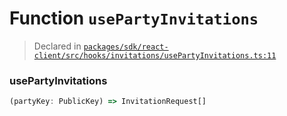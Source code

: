 # Function `usePartyInvitations`
> Declared in [`packages/sdk/react-client/src/hooks/invitations/usePartyInvitations.ts:11`](https://github.com/dxos/protocols/blob/main/packages/sdk/react-client/src/hooks/invitations/usePartyInvitations.ts#L11)




### usePartyInvitations
```ts
(partyKey: PublicKey) => InvitationRequest[]
```